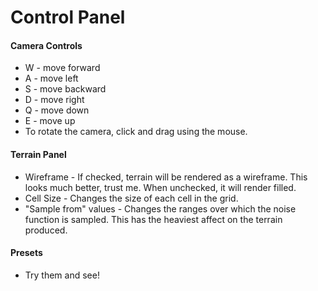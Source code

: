 # Control Panel

#### Camera Controls
* W - move forward
* A - move left
* S - move backward
* D - move right
* Q - move down
* E - move up
* To rotate the camera, click and drag using the mouse.

#### Terrain Panel
* Wireframe - If checked, terrain will be rendered as a wireframe. This looks much better, trust me. When unchecked, it will render filled.
* Cell Size - Changes the size of each cell in the grid.
* "Sample from" values - Changes the ranges over which the noise function is sampled. This has the heaviest affect on the terrain produced.

#### Presets
* Try them and see!
